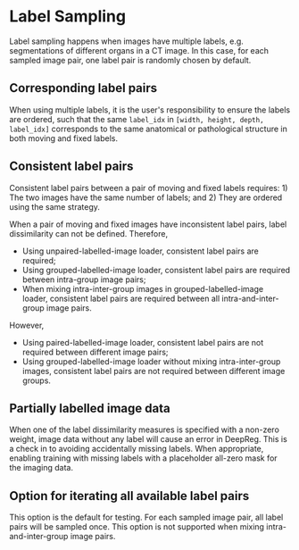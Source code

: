 # Label Sampling

Label sampling happens when images have multiple labels, e.g. segmentations of different
organs in a CT image. 
In this case, for each sampled image pair, one label pair is randomly chosen by default.

## Corresponding label pairs

When using multiple labels, it is the user's responsibility to ensure the labels are
ordered, such that the same `label_idx` in `[width, height, depth, label_idx]` 
corresponds to the same anatomical or pathological structure in both moving and 
fixed labels.

## Consistent label pairs

Consistent label pairs between a pair of moving and fixed labels requires: 1) The two
images have the same number of labels; and 2) They are ordered using the same 
strategy.

When a pair of moving and fixed images have inconsistent label pairs, label
dissimilarity can not be defined. 
Therefore, 
- Using unpaired-labelled-image loader, consistent label pairs are required; 
- Using grouped-labelled-image loader, consistent label pairs are required 
between intra-group image pairs;
- When mixing intra-inter-group images in grouped-labelled-image loader, 
consistent label pairs are required between all intra-and-inter-group image pairs. 

However, 
- Using paired-labelled-image loader, consistent label pairs are not 
required between different image pairs; 
- Using grouped-labelled-image loader without mixing intra-inter-group
images, consistent label pairs are not required between different image groups.

## Partially labelled image data

When one of the label dissimilarity measures is specified with a non-zero weight, image
data without any label will cause an error in DeepReg. This is a check in to
avoiding accidentally missing labels. When appropriate, enabling training with missing
labels with a placeholder all-zero mask for the imaging data.

## Option for iterating all available label pairs

This option is the default for testing. For each sampled image pair, all label pairs will 
be sampled once. This option is not supported when mixing intra-and-inter-group image
pairs.
